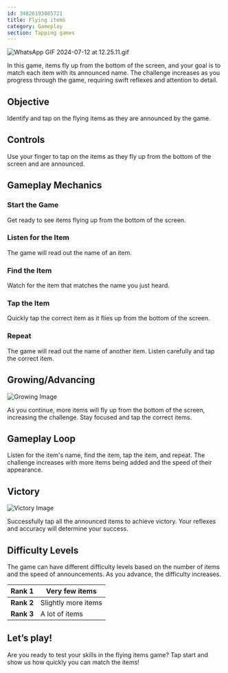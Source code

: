 ```yaml
---
id: 34826193085721
title: Flying items
category: Gameplay
section: Tapping games
---
```

![WhatsApp GIF 2024-07-12 at 12.25.11.gif](https://help.studycat.com/hc/article_attachments/34966795074969)

In this game, items fly up from the bottom of the screen, and your goal is to match each item with its announced name. The challenge increases as you progress through the game, requiring swift reflexes and attention to detail.

Objective
---------

Identify and tap on the flying items as they are announced by the game.

Controls
--------

Use your finger to tap on the items as they fly up from the bottom of the screen and are announced.

Gameplay Mechanics
------------------

### Start the Game

Get ready to see items flying up from the bottom of the screen.

### Listen for the Item

The game will read out the name of an item.

### Find the Item

Watch for the item that matches the name you just heard.

### Tap the Item

Quickly tap the correct item as it flies up from the bottom of the screen.

### Repeat

The game will read out the name of another item. Listen carefully and tap the correct item.

Growing/Advancing
-----------------

![Growing Image](https://help.studycat.com/hc/article_attachments/34826217331225)

As you continue, more items will fly up from the bottom of the screen, increasing the challenge. Stay focused and tap the correct items.

Gameplay Loop
-------------

Listen for the item's name, find the item, tap the item, and repeat. The challenge increases with more items being added and the speed of their appearance.

Victory
-------

![Victory Image](https://help.studycat.com/hc/article_attachments/34917314421785)

Successfully tap all the announced items to achieve victory. Your reflexes and accuracy will determine your success.

Difficulty Levels
-----------------

The game can have different difficulty levels based on the number of items and the speed of announcements. As you advance, the difficulty increases.

| **Rank 1** | Very few items |
| --- | --- |
| **Rank 2** | Slightly more items |
| **Rank 3** | A lot of items |

Let’s play!
-----------

Are you ready to test your skills in the flying items game? Tap start and show us how quickly you can match the items!
